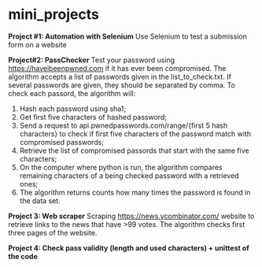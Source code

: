 # mini_projects

**Project #1: Automation with Selenium**
Use Selenium to test a submission form on a website


**Project#2: PassChecker**
Test your password using https://haveibeenpwned.com if it has ever been compromised.
The algorithm accepts a list of passwords given in the list_to_check.txt. If several passwords are given, they should be separated by comma. 
To check each passord, the algorithm will:
1. Hash each password using sha1;
2. Get first five characters of hashed password;
3. Send a request to api.pwnedpasswords.com/range/{first 5 hash characters} to check if first five characters of the password match with compromised passwords;
4. Retrieve the list of compromised passords that start with the same five characters;
5. On the computer where python is run, the algorithm compares remaining characters of a being checked password with a retrieved ones;
6. The algorithm returns counts how many times the password is found in the data set.


**Project 3: Web scraper**
Scraping https://news.ycombinator.com/ website to retrieve links to the news that have >99 votes. The algorithm checks first three pages of the website.


**Project 4: Check pass validity (length and used characters) + unittest of the code**

